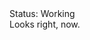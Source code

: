 <div class="tag-center">
    <span class="tag progress">Status: Working</span>
</div>
Looks right, now.